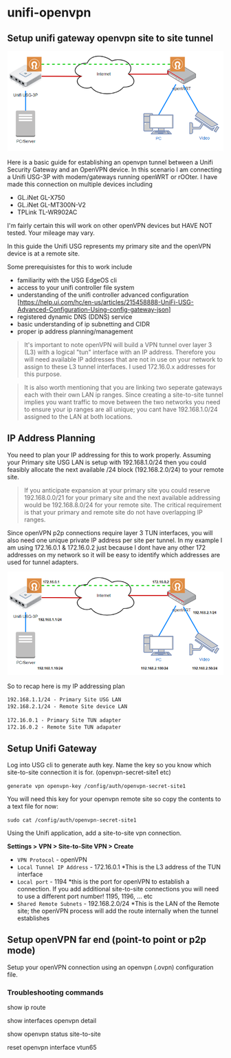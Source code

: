 # unifi-openvpn
## Setup unifi gateway openvpn site to site tunnel

![USG OpenVPN](/2023-04-10%20Unifi%20USG%20OpenVPN.png)

Here is a basic guide for establishing an openvpn tunnel between a Unifi Security Gateway and an OpenVPN device. In this scenario I am connecting a Unifi USG-3P with modem/gateways running openWRT or rOOter. I have made this connection on multiple devices including 

- GL.iNet GL-X750
- GL.iNet GL-MT300N-V2 
- TPLink TL-WR902AC 

I'm fairly certain this will work on other openVPN devices but HAVE NOT tested. Your mileage may vary.

In this guide the Unifi USG represents my primary site and the openVPN device is at a remote site.

Some prerequisistes for this to work include

- familiarity with the USG EdgeOS cli
- access to your unifi controller file system
- understanding of the unifi controller advanced configuration [https://help.ui.com/hc/en-us/articles/215458888-UniFi-USG-Advanced-Configuration-Using-config-gateway-json] 
- registered dynamic DNS (DDNS) service
- basic understanding of ip subnetting and CIDR
- proper ip address planning/management

> It's important to note openVPN will build a VPN tunnel over layer 3 (L3) with a logical "tun" interface with an IP address. Therefore you will need available IP addresses that are not in use on your network to assign to these L3 tunnel interfaces. I used 172.16.0.x addresses for this purpose. 

> It is also worth mentioning that you are linking two seperate gateways each with their own LAN ip ranges. Since creating a site-to-site tunnel implies you want traffic to move between the two networks you need to ensure your ip ranges are all unique; you cant have 192.168.1.0/24 assigned to the LAN at both locations.

## IP Address Planning
You need to plan your IP addressing for this to work properly. Assuming your Primary site USG LAN is setup with 192.168.1.0/24 then you could feasibly allocate the next available /24 block (192.168.2.0/24) to your remote site. 

> If you anticipate expansion at your primary site you could reserve 192.168.0.0/21 for your primary site and the next available addressing would be 192.168.8.0/24 for your remote site. The critical requirement is that your primary and remote site do not have overlapping IP ranges.

Since openVPN p2p connections require layer 3 TUN interfaces, you will also need one unique private IP address per site per tunnel. In my example I am using 172.16.0.1 & 172.16.0.2 just because I dont have any other 172 addresses on my network so it will be easy to identify which addresses are used for tunnel adapters.

![USG OpenVPN](/2023-04-10%20Unifi%20USG%20OpenVPN%20L3.png)

So to recap here is my IP addressing plan

```
192.168.1.1/24 - Primary Site USG LAN
192.168.2.1/24 - Remote Site device LAN

172.16.0.1 - Primary Site TUN adapter
172.16.0.2 - Remote Site TUN adapater
```

## Setup Unifi Gateway
Log into USG cli to generate auth key. Name the key so you know which site-to-site connection it is for. (openvpn-secret-site1 etc)

`generate vpn openvpn-key /config/auth/openvpn-secret-site1`

You will need this key for your openvpn remote site so copy the contents to a text file for now:

`sudo cat /config/auth/openvpn-secret-site1`

Using the Unifi application, add a site-to-site vpn connection.

**Settings > VPN > Site-to-Site VPN > Create**

- `VPN Protocol` - openVPN
- `Local Tunnel IP Address` - 172.16.0.1 *This is the L3 address of the TUN interface
- `Local port` - 1194 *this is the port for openVPN to establish a connection. If you add additional site-to-site connections you will need to use a different port number! 1195, 1196, ... etc
- `Shared Remote Subnets` - 192.168.2.0/24 *This is the LAN of the Remote site; the openVPN process will add the route internally when the tunnel establishes

## Setup openVPN far end (point-to point or p2p mode)
Setup your openVPN connection using an openvpn (.ovpn) configuration file. 

### Troubleshooting commands

show ip route

show interfaces openvpn detail 

show openvpn status site-to-site

reset openvpn interface vtun65
